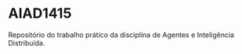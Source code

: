 AIAD1415
========

Repositório do trabalho prático da disciplina de Agentes e Inteligência Distribuída.
